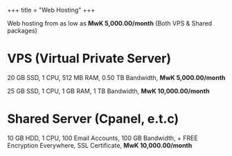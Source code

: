 +++
title = "Web Hosting"
+++

Web hosting from as low as **MwK 5,000.00/month** (Both VPS & Shared packages)

<!--more-->

# VPS (Virtual Private Server)

20 GB SSD, 1 CPU, 512 MB RAM, 0.50 TB Bandwidth, **MwK 5,000.00/month**

25 GB SSD, 1 CPU, 1 GB RAM, 1 TB Bandwidth, **MwK 10,000.00/month**

# Shared Server (Cpanel, e.t.c)

10 GB HDD, 1 CPU, 100 Email Accounts, 100 GB Bandwidth, + FREE Encryption Everywhere, SSL Certificate, **MwK 10,000.00/month**